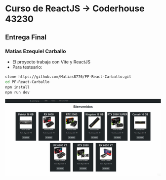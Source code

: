 # Curso de ReactJS -> Coderhouse 43230 
  
 ## Entrega Final
 ### Matias Ezequiel Carballo
 * El proyecto trabaja con Vite y ReactJS
 * Para testearlo:
 ````bash 
 clone https://github.com/Matias8776/PF-React-Carballo.git
 cd PF-React-Carballo
 npm install
 npm run dev
 ````
![](https://github.com/Matias8776/PF-React-Carballo/blob/main/PF-React-Carballo.gif)
